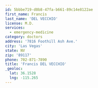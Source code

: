 ```yaml
---
id: 5bbbe719-d0b8-47fa-b661-89c14e8122ae
first_name: Francis
last_name: 'DEL VECCHIO'
license: M.D.
services:
  - emergency-medicine
category: doctors
address: '7816 Foothill Ash Ave.'
city: 'Las Vegas'
state: NV
zip: '89117'
phone: 702-871-7890
title: 'Francis DEL VECCHIO'
_geoloc:
  lat: 36.1528
  lng: -115.265
---
```

